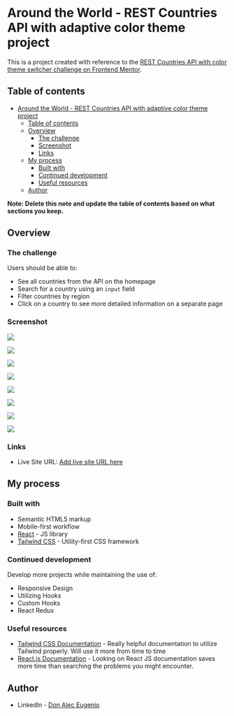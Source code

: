 # Around the World - REST Countries API with adaptive color theme project

This is a project created with reference to the [REST Countries API with color theme switcher challenge on Frontend Mentor](https://www.frontendmentor.io/challenges/rest-countries-api-with-color-theme-switcher-5cacc469fec04111f7b848ca).

## Table of contents

- [Around the World - REST Countries API with adaptive color theme project](#around-the-world---rest-countries-api-with-adaptive-color-theme-project)
  - [Table of contents](#table-of-contents)
  - [Overview](#overview)
    - [The challenge](#the-challenge)
    - [Screenshot](#screenshot)
    - [Links](#links)
  - [My process](#my-process)
    - [Built with](#built-with)
    - [Continued development](#continued-development)
    - [Useful resources](#useful-resources)
  - [Author](#author)

**Note: Delete this note and update the table of contents based on what sections you keep.**

## Overview

### The challenge

Users should be able to:

- See all countries from the API on the homepage
- Search for a country using an `input` field
- Filter countries by region
- Click on a country to see more detailed information on a separate page

### Screenshot

![](./src/images/desktop-light-output.jpg)

![](./src/images/desktop-light-details.jpg)

![](./src/images/mobile-light-output.jpg)

![](./src/images/mobile-light-details.jpg)

![](./src/images/desktop-dark-output.jpg)

![](./src/images/desktop-dark-details.jpg)

![](./src/images/mobile-dark-output.jpg)

![](./src/images/mobile-dark-details.jpg)

### Links

- Live Site URL: [Add live site URL here](https://your-live-site-url.com)

## My process

### Built with

- Semantic HTML5 markup
- Mobile-first workflow
- [React](https://reactjs.org/) - JS library
- [Tailwind CSS](https://tailwindcss.com) - Utility-first CSS framework

### Continued development

Develop more projects while maintaining the use of:

- Responsive Design
- Utilizing Hooks
- Custom Hooks
- React Redux

### Useful resources

- [Tailwind CSS Documentation](https://tailwindcss.com/docs/installation) - Really helpful documentation to utilize Tailwind properly. Will use it more from time to time
- [React.js Documentation](https://react.dev/reference/react) - Looking on React JS documentation saves more time than searching the problems you might encounter.

## Author

- LinkedIn - [Don Alec Eugenio](https://www.linkedin.com/in/daeugenio/)
